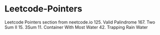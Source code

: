 # Leetcode-Pointers
Leetcode Pointers section from neetcode.io
125. Valid Palindrome
167. Two Sum II
15. 3Sum
11. Container With Most Water
42. Trapping Rain Water